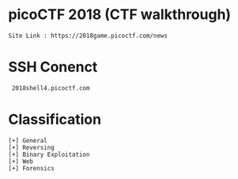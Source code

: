 # picoCTF 2018 (CTF walkthrough)
```
Site Link : https://2018game.picoctf.com/news

```
# SSH Conenct
```
 2018shell4.picoctf.com
```

# Classification
```
[+] General
[+] Reversing 
[+] Binary Exploitation
[+] Web 
[+] Forensics
```


